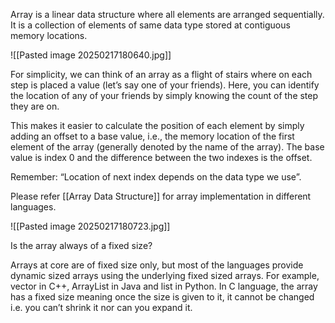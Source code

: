 Array is a linear data structure where all elements are arranged sequentially. It is a collection of elements of same data type stored at contiguous memory locations. 

![[Pasted image 20250217180640.jpg]]

For simplicity, we can think of an array as a flight of stairs where on each step is placed a value (let’s say one of your friends). Here, you can identify the location of any of your friends by simply knowing the count of the step they are on. 

This makes it easier to calculate the position of each element by simply adding an offset to a base value, i.e., the memory location of the first element of the array (generally denoted by the name of the array). The base value is index 0 and the difference between the two indexes is the offset.

Remember: “Location of next index depends on the data type we use”. 

Please refer [[Array Data Structure]] for array implementation in different languages.

![[Pasted image 20250217180723.jpg]]

Is the array always of a fixed size?

Arrays at core are of fixed size only, but most of the languages provide dynamic sized arrays using the underlying fixed sized arrays. For example, vector in C++, ArrayList in Java and list in Python. In C language, the array has a fixed size meaning once the size is given to it, it cannot be changed i.e. you can’t shrink it nor can you expand it.

